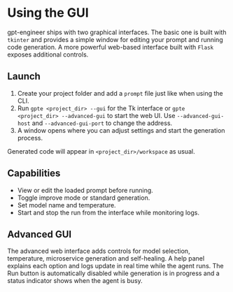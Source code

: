 Using the GUI
=============

gpt-engineer ships with two graphical interfaces. The basic one is built with ``tkinter`` and provides a simple window for editing your prompt and running code generation. A more powerful web-based interface built with ``Flask`` exposes additional controls.

Launch
------

1. Create your project folder and add a ``prompt`` file just like when using the CLI.
2. Run ``gpte <project_dir> --gui`` for the Tk interface or ``gpte <project_dir> --advanced-gui`` to start the web UI.
   Use ``--advanced-gui-host`` and ``--advanced-gui-port`` to change the address.
3. A window opens where you can adjust settings and start the generation process.

Generated code will appear in ``<project_dir>/workspace`` as usual.

Capabilities
------------

- View or edit the loaded prompt before running.
- Toggle improve mode or standard generation.
- Set model name and temperature.
- Start and stop the run from the interface while monitoring logs.

Advanced GUI
------------

The advanced web interface adds controls for model selection, temperature, microservice generation and self-healing. A help panel explains each option and logs update in real time while the agent runs.
The Run button is automatically disabled while generation is in progress and a status indicator shows when the agent is busy.
